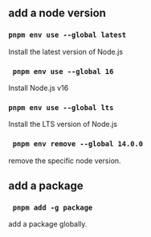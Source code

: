 ## add a node version
### ```pnpm env use --global latest```
Install the latest version of Node.js

### ``` pnpm env use --global 16``` 
Install Node.js v16

### ```pnpm env use --global lts```
Install the LTS version of Node.js

### ``` pnpm env remove --global 14.0.0```
remove the specific node version.

## add a package
### ``` pnpm add -g package```
add a package globally.
